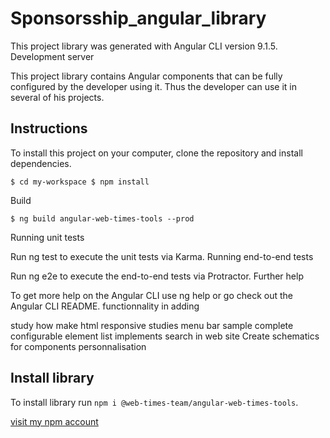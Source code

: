 # Sponsorsship_angular_library

This project library was generated with Angular CLI version 9.1.5.
Development server

This project library contains Angular components that can be fully configured by the developer using it. Thus the developer can use it in several of his projects.

## Instructions

To install this project on your computer, clone the repository and install dependencies.

`$ cd my-workspace
 $ npm install`
 
 Build
 
`$ ng build angular-web-times-tools --prod`

Running unit tests

Run ng test to execute the unit tests via Karma.
Running end-to-end tests

Run ng e2e to execute the end-to-end tests via Protractor.
Further help

To get more help on the Angular CLI use ng help or go check out the Angular CLI README.
functionnality in adding

study how make html responsive studies menu bar sample complete configurable element list implements search in web site Create schematics for components personnalisation

## Install library
To install library run `npm i @web-times-team/angular-web-times-tools`.

[visit my npm account](https://www.npmjs.com/~faizou)
